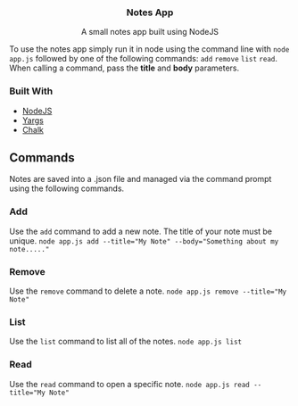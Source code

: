 <div align="center">
<h3 align="center">Notes App</h3>

  <p align="center">
    A small notes app built using NodeJS
</div>



To use the notes app simply run it in node using the command line with `node app.js` followed by one of the following commands: `add` `remove` `list` `read`. When calling a command, pass the **title** and **body** parameters.

### Built With

* [NodeJS](https://nodejs.org/en/)
* [Yargs](https://www.npmjs.com/package/yargs)
* [Chalk](https://www.npmjs.com/package/chalk)

## Commands
Notes are saved into a .json file and managed via the command prompt using the following commands.

### Add
Use the `add` command to add a new note. The title of your note must be unique.
```node app.js add --title="My Note" --body="Something about my note....."```

### Remove
Use the `remove` command to delete a note.
```node app.js remove --title="My Note"```

### List
Use the `list` command to list all of the notes.
```node app.js list```

### Read
Use the `read` command to open a specific note.
```node app.js read --title="My Note"```